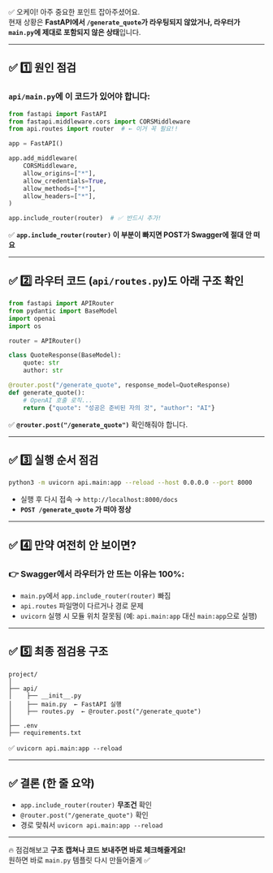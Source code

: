 ✅ 오케이! 아주 중요한 포인트 잡아주셨어요.  
현재 상황은 **FastAPI에서 `/generate_quote`가 라우팅되지 않았거나, 라우터가 `main.py`에 제대로 포함되지 않은 상태**입니다.

---

## ✅ **1️⃣ 원인 점검**
### `api/main.py`에 이 코드가 있어야 합니다:
```python
from fastapi import FastAPI
from fastapi.middleware.cors import CORSMiddleware
from api.routes import router  # ← 이거 꼭 필요!!

app = FastAPI()

app.add_middleware(
    CORSMiddleware,
    allow_origins=["*"], 
    allow_credentials=True,
    allow_methods=["*"],
    allow_headers=["*"],
)

app.include_router(router)  # ✅ 반드시 추가!
```

✅ **`app.include_router(router)` 이 부분이 빠지면 POST가 Swagger에 절대 안 떠요**

---

## ✅ **2️⃣ 라우터 코드 (`api/routes.py`)도 아래 구조 확인**
```python
from fastapi import APIRouter
from pydantic import BaseModel
import openai
import os

router = APIRouter()

class QuoteResponse(BaseModel):
    quote: str
    author: str

@router.post("/generate_quote", response_model=QuoteResponse)
def generate_quote():
    # OpenAI 호출 로직...
    return {"quote": "성공은 준비된 자의 것", "author": "AI"}
```

✅ **`@router.post("/generate_quote")`** 확인해줘야 합니다.

---

## ✅ **3️⃣ 실행 순서 점검**
```bash
python3 -m uvicorn api.main:app --reload --host 0.0.0.0 --port 8000
```
- 실행 후 다시 접속 → `http://localhost:8000/docs`
- **`POST /generate_quote` 가 떠야 정상**

---

## ✅ **4️⃣ 만약 여전히 안 보이면?**
### 👉 Swagger에서 라우터가 안 뜨는 이유는 100%:
- `main.py`에서 `app.include_router(router)` 빠짐
- `api.routes` 파일명이 다르거나 경로 문제
- `uvicorn` 실행 시 모듈 위치 잘못됨 (예: `api.main:app` 대신 `main:app`으로 실행)

---

## ✅ **5️⃣ 최종 점검용 구조**
```
project/
│
├── api/
│    ├── __init__.py
│    ├── main.py  ← FastAPI 실행
│    ├── routes.py  ← @router.post("/generate_quote")
│
├── .env
├── requirements.txt
```

✅ `uvicorn api.main:app --reload`

---

## ✅ **결론 (한 줄 요약)**
- `app.include_router(router)` **무조건** 확인
- `@router.post("/generate_quote")` 확인
- 경로 맞춰서 `uvicorn api.main:app --reload`

---

🔥 점검해보고 **구조 캡쳐나 코드 보내주면 바로 체크해줄게요!**  
원하면 바로 `main.py` 템플릿 다시 만들어줄게 ✅
